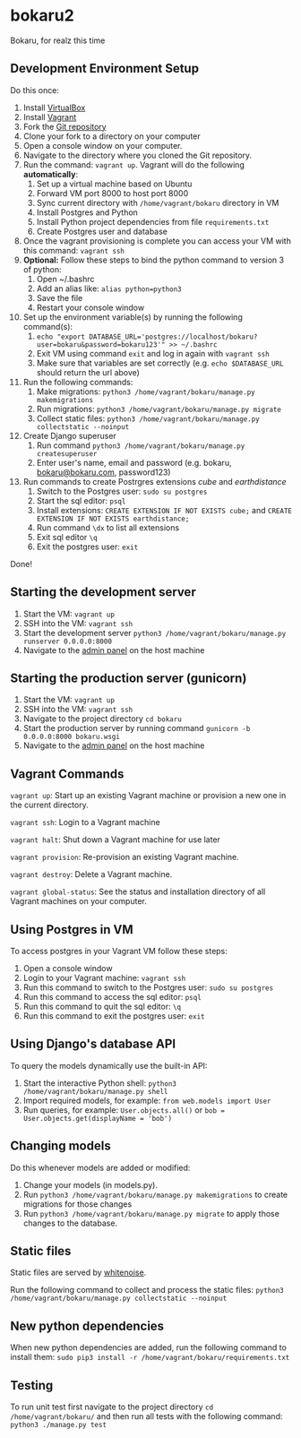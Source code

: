 bokaru2
=======
Bokaru, for realz this time

Development Environment Setup
-----------------------------
Do this once:

1. Install [VirtualBox](https://www.virtualbox.org/)
2. Install [Vagrant](https://www.vagrantup.com/)
3. Fork the [Git repository](https://github.com/metriclabs/bokaru2)
4. Clone your fork to a directory on your computer
5. Open a console window on your computer.
6. Navigate to the directory where you cloned the Git repository.
7. Run the command: `vagrant up`. Vagrant will do the following **automatically**:
    1. Set up a virtual machine based on Ubuntu
    2. Forward VM port 8000 to host port 8000
    3. Sync current directory with `/home/vagrant/bokaru` directory in VM
    4. Install Postgres and Python
    5. Install Python project dependencies from file `requirements.txt`
    6. Create Postgres user and database
8. Once the vagrant provisioning is complete you can access your VM with this command: `vagrant ssh`
9. **Optional:** Follow these steps to bind the python command to version 3 of python:
    1. Open ~/.bashrc
    2. Add an alias like: `alias python=python3`
    3. Save the file
    4. Restart your console window
10. Set up the environment variable(s) by running the following command(s):
    1. `echo "export DATABASE_URL='postgres://localhost/bokaru?user=bokaru&password=bokaru123'" >> ~/.bashrc`
    2. Exit VM using command `exit` and log in again with `vagrant ssh`
    3. Make sure that variables are set correctly (e.g. `echo $DATABASE_URL` should return the url above)
11. Run the following commands:
    1. Make migrations: `python3 /home/vagrant/bokaru/manage.py makemigrations`
    2. Run migrations: `python3 /home/vagrant/bokaru/manage.py migrate`
    3. Collect static files: `python3 /home/vagrant/bokaru/manage.py collectstatic --noinput`
12. Create Django superuser
    1. Run command `python3 /home/vagrant/bokaru/manage.py createsuperuser`
    2. Enter user's name, email and password (e.g. bokaru, bokaru@bokaru.com, password123)
13. Run commands to create Postrgres extensions _cube_ and _earthdistance_
    1. Switch to the Postgres user: `sudo su postgres`
    2. Start the sql editor: `psql`
    3. Install extensions: `CREATE EXTENSION IF NOT EXISTS cube;` and `CREATE EXTENSION IF NOT EXISTS earthdistance;`
    4. Run command `\dx` to list all extensions
    5. Exit sql editor `\q`
    6. Exit the postgres user: `exit`

Done!

Starting the development server
-------------------------------
1. Start the VM: `vagrant up`
2. SSH into the VM: `vagrant ssh`
3. Start the development server `python3 /home/vagrant/bokaru/manage.py runserver 0.0.0.0:8000`
4. Navigate to the [admin panel](http://localhost:8000/admin/) on the host machine

Starting the production server (gunicorn)
-----------------------------------------
1. Start the VM: `vagrant up`
2. SSH into the VM: `vagrant ssh`
3. Navigate to the project directory `cd bokaru`
4. Start the production server by running command `gunicorn -b 0.0.0.0:8000 bokaru.wsgi`
5. Navigate to the [admin panel](http://localhost:8000/admin/) on the host machine

Vagrant Commands
----------------
`vagrant up`: Start up an existing Vagrant machine or provision a new one in the current directory.

`vagrant ssh`: Login to a Vagrant machine

`vagrant halt`: Shut down a Vagrant machine for use later

`vagrant provision`: Re-provision an existing Vagrant machine.

`vagrant destroy`: Delete a Vagrant machine.

`vagrant global-status`: See the status and installation directory of all Vagrant machines on your computer.

Using Postgres in VM
--------------------
To access postgres in your Vagrant VM follow these steps:

1. Open a console window
2. Login to your Vagrant machine: `vagrant ssh`
3. Run this command to switch to the Postgres user: `sudo su postgres`
4. Run this command to access the sql editor: `psql`
5. Run this command to quit the sql editor: `\q`
6. Run this command to exit the postgres user: `exit`

Using Django's database API
---------------------------
To query the models dynamically use the built-in API:

1. Start the interactive Python shell: `python3 /home/vagrant/bokaru/manage.py shell`
2. Import required models, for example: `from web.models import User`
3. Run queries, for example: `User.objects.all()` or `bob = User.objects.get(displayName = 'bob')`

Changing models
---------------
Do this whenever models are added or modified:

1. Change your models (in models.py).
2. Run `python3 /home/vagrant/bokaru/manage.py makemigrations` to create migrations for those changes
3. Run `python3 /home/vagrant/bokaru/manage.py migrate` to apply those changes to the database.

Static files
------------
Static files are served by [whitenoise](http://whitenoise.evans.io/en/stable/index.html).

Run the following command to collect and process the static files: `python3 /home/vagrant/bokaru/manage.py collectstatic --noinput`

New python dependencies
-----------------------
When new python dependencies are added, run the following command to install them: `sudo pip3 install -r /home/vagrant/bokaru/requirements.txt`

Testing
-------
To run unit test first navigate to the project directory `cd /home/vagrant/bokaru/` and then run all tests with the following command:
`python3 ./manage.py test`
